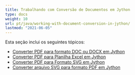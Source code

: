 ```yaml
---
title: Trabalhando com Conversão de Documentos em Jython
type: docs
weight: 10
url: pt/java/working-with-document-conversion-in-jython/
lastmod: "2021-06-05"
---
```


Esta seção inclui os seguintes tópicos:

- [Converter PDF para formato DOC ou DOCX em Jython](/pdf/java/convert-pdf-to-doc-or-docx-format-in-jython/)
- [Converter PDF para Planilha Excel em Jython](/pdf/java/convert-pdf-to-excel-workbook-in-jython)
- [Converter PDF para Formato SVG em Jython](/pdf/java/convert-pdf-to-svg-format-in-jython/)
- [Converter arquivo SVG para formato PDF em Jython](/pdf/java/convert-svg-file-to-pdf-format-in-jython/)